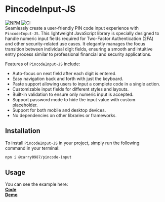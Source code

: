 # PincodeInput-JS
[![NPM](https://img.shields.io/npm/v/@carry0987/pincode-input.svg)](https://www.npmjs.com/package/@carry0987/pincode-input)
![CI](https://github.com/carry0987/PincodeInput-JS/actions/workflows/ci.yml/badge.svg)  
Seamlessly create a user-friendly PIN code input experience with `PincodeInput-JS`. This lightweight JavaScript library is specially designed to handle numeric input fields required for Two-Factor Authentication (2FA) and other security-related use cases. It elegantly manages the focus transition between individual digit fields, ensuring a smooth and intuitive entry process similar to professional financial and security applications.

Features of `PincodeInput-JS` include:
- Auto-focus on next field after each digit is entered.
- Easy navigation back and forth with just the keyboard.
- Paste support allowing users to input a complete code in a single action.
- Customizable input fields for different styles and layouts.
- Built-in validation to ensure only numeric input is accepted.
- Support password mode to hide the input value with custom placeholder.
- Support for both mobile and desktop devices.
- No dependencies on other libraries or frameworks.

## Installation
To install `PincodeInput-JS` in your project, simply run the following command in your terminal:
```bash
npm i @carry0987/pincode-input
```

## Usage
You can see the example here:  
**[Code](./index.html)**  
**[Demo](https://carry0987.github.io/PincodeInput-JS/)**

